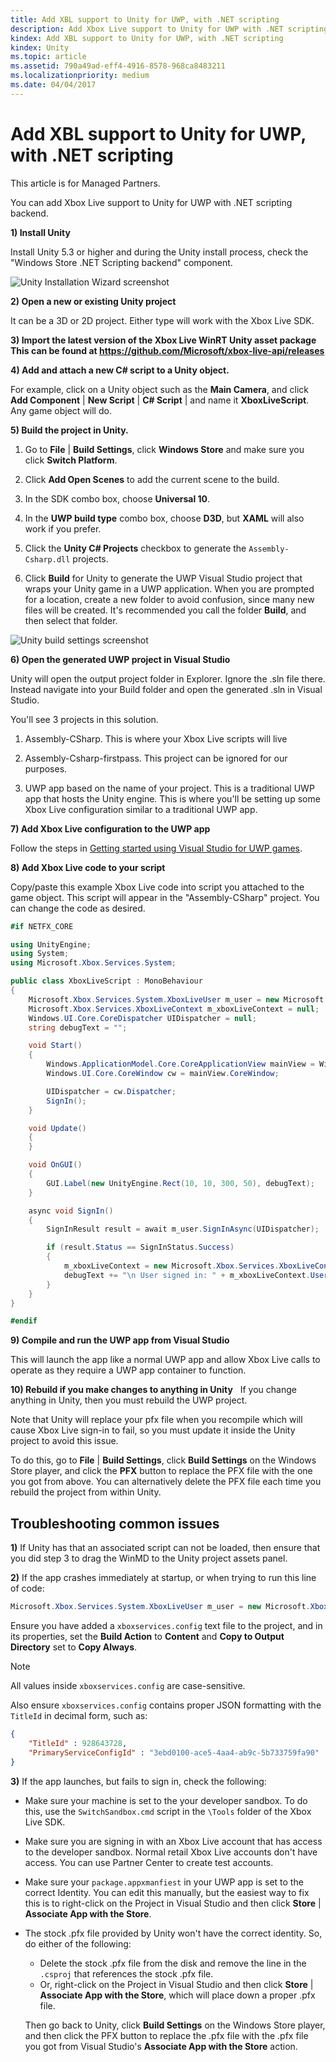 ```yaml
---
title: Add XBL support to Unity for UWP, with .NET scripting
description: Add Xbox Live support to Unity for UWP with .NET scripting backend, for Managed Partners.
kindex: Add XBL support to Unity for UWP, with .NET scripting
kindex: Unity
ms.topic: article
ms.assetid: 790a49ad-eff4-4916-8578-968ca8483211
ms.localizationpriority: medium
ms.date: 04/04/2017
---
```


# Add XBL support to Unity for UWP, with .NET scripting

This article is for Managed Partners. 

You can add Xbox Live support to Unity for UWP with .NET scripting backend.


**1) Install Unity**

Install Unity 5.3 or higher and during the Unity install process, check the "Windows Store .NET Scripting backend" component.

![Unity Installation Wizard screenshot](live-partner-unity-uwp-net-images/unity1-install.png)


**2) Open a new or existing Unity project**

It can be a 3D or 2D project.
Either type will work with the Xbox Live SDK.


**3) Import the latest version of the Xbox Live WinRT Unity asset package This can be found at https://github.com/Microsoft/xbox-live-api/releases**


**4) Add and attach a new C\# script to a Unity object.**

For example, click on a Unity object such as the **Main Camera**, and click **Add Component** \| **New Script** \| **C\# Script** \| and name it **XboxLiveScript**.
Any game object will do.


**5) Build the project in Unity.**

1.  Go to **File** \| **Build Settings**, click **Windows Store** and make sure you click **Switch Platform**.

2.  Click **Add Open Scenes** to add the current scene to the build.

3.  In the SDK combo box, choose **Universal 10**.

4.  In the **UWP build type** combo box, choose **D3D**, but **XAML** will also work if you prefer.

5.  Click the **Unity C\# Projects** checkbox to generate the `Assembly-Csharp.dll` projects.

6.  Click **Build** for Unity to generate the UWP Visual Studio project that wraps your Unity game in a UWP application. When you are prompted for a location, create a new folder to avoid confusion, since many new files will be created. It's recommended you call the folder **Build**, and then select that folder.

![Unity build settings screenshot](live-partner-unity-uwp-net-images/unity3-buildsettings.png)


**6) Open the generated UWP project in Visual Studio**

Unity will open the output project folder in Explorer.
Ignore the .sln file there.
Instead navigate into your Build folder and open the generated .sln in Visual Studio.

You'll see 3 projects in this solution.

1.  Assembly-CSharp. This is where your Xbox Live scripts will live

2.  Assembly-Csharp-firstpass. This project can be ignored for our purposes.

3.  UWP app based on the name of your project. This is a traditional UWP app that hosts the Unity engine. This is where you'll be setting up some Xbox Live configuration similar to a traditional UWP app.


**7) Add Xbox Live configuration to the UWP app**

Follow the steps in [Getting started using Visual Studio for UWP games](../vstudio-win10/live-get-started-vstudio-uwp.md).


**8) Add Xbox Live code to your script**

Copy/paste this example Xbox Live code into script you attached to the game object.
This script will appear in the "Assembly-CSharp" project.
You can change the code as desired.

```csharp
#if NETFX_CORE

using UnityEngine;
using System;
using Microsoft.Xbox.Services.System;

public class XboxLiveScript : MonoBehaviour
{
    Microsoft.Xbox.Services.System.XboxLiveUser m_user = new Microsoft.Xbox.Services.System.XboxLiveUser();
    Microsoft.Xbox.Services.XboxLiveContext m_xboxLiveContext = null;
    Windows.UI.Core.CoreDispatcher UIDispatcher = null;
    string debugText = "";

    void Start()
    {
        Windows.ApplicationModel.Core.CoreApplicationView mainView = Windows.ApplicationModel.Core.CoreApplication.MainView;
        Windows.UI.Core.CoreWindow cw = mainView.CoreWindow;

        UIDispatcher = cw.Dispatcher;
        SignIn();
    }

    void Update()
    {
    }

    void OnGUI()
    {
        GUI.Label(new UnityEngine.Rect(10, 10, 300, 50), debugText);
    }

    async void SignIn()
    {
        SignInResult result = await m_user.SignInAsync(UIDispatcher);

        if (result.Status == SignInStatus.Success)
        {
            m_xboxLiveContext = new Microsoft.Xbox.Services.XboxLiveContext(m_user);
            debugText += "\n User signed in: " + m_xboxLiveContext.User.Gamertag;
        }
    }
}

#endif
```

**9) Compile and run the UWP app from Visual Studio**

This will launch the app like a normal UWP app and allow Xbox Live calls to operate as they require a UWP app container to function.


**10) Rebuild if you make changes to anything in Unity**
  
If you change anything in Unity, then you must rebuild the UWP project.

Note that Unity will replace your pfx file when you recompile which will cause Xbox Live sign-in to fail, so you must update it inside the Unity project to avoid this issue.

To do this, go to **File** \| **Build Settings**, click **Build Settings** on the Windows Store player, and click the **PFX** button to replace the PFX file with the one you got from above.
You can alternatively delete the PFX file each time you rebuild the project from within Unity.


## Troubleshooting common issues

**1)**
If Unity has that an associated script can not be loaded, then ensure that you did step 3 to drag the WinMD to the Unity project assets panel.

**2)**
If the app crashes immediately at startup, or when trying to run this line of code:

```csharp
Microsoft.Xbox.Services.System.XboxLiveUser m_user = new Microsoft.Xbox.Services.System.XboxLiveUser();
```

Ensure you have added a `xboxservices.config` text file to the project, and in its properties, set the **Build Action** to **Content** and **Copy to Output Directory** set to **Copy Always**.

> [!NOTE]
> All values inside `xboxservices.config` are case-sensitive.

Also ensure `xboxservices.config` contains proper JSON formatting with the `TitleId` in decimal form, such as:

```json
{
    "TitleId" : 928643728,
    "PrimaryServiceConfigId" : "3ebd0100-ace5-4aa4-ab9c-5b733759fa90"
}
```

**3)**
If the app launches, but fails to sign in, check the following:

* Make sure your machine is set to the your developer sandbox.
  To do this, use the `SwitchSandbox.cmd` script in the `\Tools` folder of the Xbox Live SDK.

* Make sure you are signing in with an Xbox Live account that has access to the developer sandbox.
  Normal retail Xbox Live accounts don't have access.
  You can use Partner Center to create test accounts.

* Make sure your `package.appxmanfiest` in your UWP app is set to the correct Identity.
  You can edit this manually, but the easiest way to fix this is to right-click on the Project in Visual Studio and then click **Store** \| **Associate App with the Store**.

* The stock .pfx file provided by Unity won't have the correct identity.
  So, do either of the following:
   * Delete the stock .pfx file from the disk and remove the line in the `.csproj` that references the stock .pfx file.
   * Or, right-click on the Project in Visual Studio and then click **Store** \| **Associate App with the Store**, which will place down a proper .pfx file.

    Then go back to Unity, click **Build Settings** on the Windows Store player, and then click the PFX button to replace the .pfx file with the .pfx file you got from Visual Studio's **Associate App with the Store** action.
